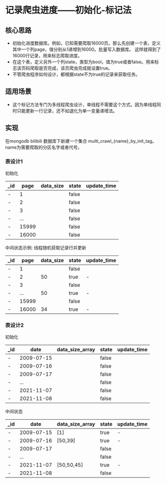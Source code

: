 # 记录爬虫进度——初始化-标记法

## 核心思路

- 初始化进度数据库。例如，已知需要爬取16000页。那么先创建一个表，定义其中一个列page，值分别从1递增到16000。批量写入数据库。 这样就得到了16000行记录，用来标志爬取进度。
- 在这个表，定义另外一个列state，类型为bool，值为true或者false。用来标志该页码爬取是否完成，该页爬虫完成就设置true。
- 不管爬虫程序如何设计，都根据state不为true的记录来获取任务。

## 适用场景

- 这个标记方法专门为多线程爬虫设计，单线程不需要这个方式。因为单线程同时只能更新一行记录，还不如退化为单一变量递增法。

## 实现

在mongodb bilibili 数据库下新建一个集合 multi_crawl_{name}_by_init_tag。name为需要爬取的分区名字或者代号。

### 表设计1

初始化

|_id|page|data_size|state|update_time|
|---|---|---|---|---|
|-| 1| |false| |
|-| 2| |false| |
|-| 3| |false| |
|- | ...| |false| |
|- | 15999| |false| |
|- | 16000| |false| |

中间状态示例: 线程随机获取记录行并更新

|_id|page|data_size|state|update_time|
|---|---|---|---|---|
|-| 1| |false| |
|-| 2| 50 |true| -|
|-| 3| |false| |
|- | ...|50 |true|- |
|- | 15999| |false| |
|- | 16000|34|true| -|

### 表设计2

初始化

|_id|date|data_size_array|state|update_time|
|---|---|---|---|---|
|-| 2009-07-15| |false| |
|-| 2009-07-16| |false| |
|-| 2009-07-17| |false| |
|- | ...| |false| |
|- | 2021-11-07| |false| |
|- | 2021-11-08| |false| |

中间状态

|_id|date|data_size_array|state|update_time|
|---|---|---|---|---|
|-| 2009-07-15|[1] |true|- |
|-| 2009-07-16|[50,39] |true| -|
|-| 2009-07-17| |false| |
|- | ...| |false| |
|- | 2021-11-07|[50,50,45] |true|- |
|- | 2021-11-08| |false| |